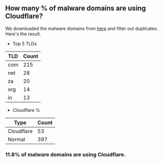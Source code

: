 ## How many % of malware domains are using Cloudflare?


We downloaded the malware domains from [here](https://urlhaus.abuse.ch) and filter out duplicates.
Here's the result.


[//]: # (start replacement)


- Top 5 TLDs

| TLD | Count |
| --- | --- |
| com | 215 |
| net | 28 |
| za | 20 |
| org | 14 |
| in | 13 |


- Cloudflare %

| Type | Count |
| --- | --- |
| Cloudflare | 53 |
| Normal | 397 |


### 11.8% of malware domains are using Cloudflare.